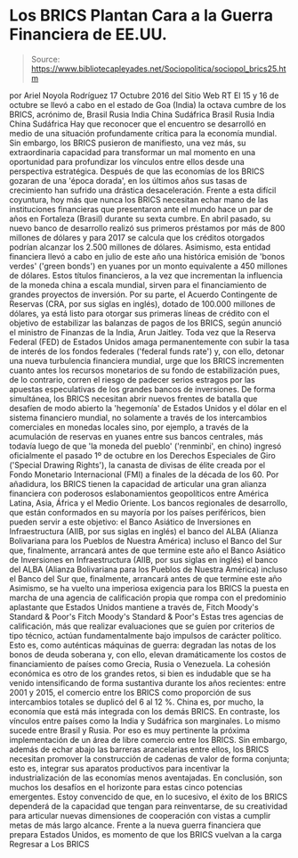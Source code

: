 # Los BRICS Plantan Cara a la Guerra Financiera de EE.UU.

> Source: https://www.bibliotecapleyades.net/Sociopolitica/sociopol_brics25.htm

por Ariel Noyola Rodríguez 17 Octubre 2016 del Sitio Web RT
El 15 y 16 de octubre se llevó a cabo en el estado de Goa (India) la octava cumbre de los BRICS, acrónimo de,
Brasil Rusia India China Sudáfrica
Brasil
Rusia
India
China
Sudáfrica
Hay que reconocer que el encuentro se desarrolló en medio de una situación profundamente crítica para la economía mundial.
Sin embargo, los BRICS pusieron de manifiesto, una vez más, su extraordinaria capacidad para transformar un mal momento en una oportunidad para profundizar los vínculos entre ellos desde una perspectiva estratégica.
Después de que las economías de los BRICS gozaran de una 'época dorada', en los últimos años sus tasas de crecimiento han sufrido una drástica desaceleración.
Frente a esta difícil coyuntura, hoy más que nunca los BRICS necesitan echar mano de las instituciones financieras que presentaron ante el mundo hace un par de años en Fortaleza (Brasil) durante su sexta cumbre.
En abril pasado, su nuevo banco de desarrollo realizó sus primeros préstamos por más de 800 millones de dólares y para 2017 se calcula que los créditos otorgados podrían alcanzar los 2.500 millones de dólares.
Asimismo, esta entidad financiera llevó a cabo en julio de este año una histórica emisión de 'bonos verdes' ('green bonds') en yuanes por un monto equivalente a 450 millones de dólares.
Estos títulos financieros, a la vez que incrementan la influencia de la moneda china a escala mundial, sirven para el financiamiento de grandes proyectos de inversión.
Por su parte, el Acuerdo Contingente de Reservas (CRA, por sus siglas en inglés), dotado de 100.000 millones de dólares, ya está listo para otorgar sus primeras líneas de crédito con el objetivo de estabilizar las balanzas de pagos de los BRICS, según anunció el ministro de Finanzas de la India, Arun Jaitley.
Toda vez que la Reserva Federal (FED) de Estados Unidos amaga permanentemente con subir la tasa de interés de los fondos federales ('federal funds rate') y, con ello, detonar una nueva turbulencia financiera mundial, urge que los BRICS incrementen cuanto antes los recursos monetarios de su fondo de estabilización pues, de lo contrario, corren el riesgo de padecer serios estragos por las apuestas especulativas de los grandes bancos de inversiones.
De forma simultánea, los BRICS necesitan abrir nuevos frentes de batalla que desafíen de modo abierto la 'hegemonía' de Estados Unidos y el dólar en el sistema financiero mundial, no solamente a través de los intercambios comerciales en monedas locales sino, por ejemplo, a través de la acumulación de reservas en yuanes entre sus bancos centrales, más todavía luego de que 'la moneda del pueblo' ('renminbi', en chino) ingresó oficialmente el pasado 1º de octubre en los Derechos Especiales de Giro ('Special Drawing Rights'), la canasta de divisas de élite creada por el Fondo Monetario Internacional (FMI) a finales de la década de los 60.
Por añadidura, los BRICS tienen la capacidad de articular una gran alianza financiera con poderosos eslabonamientos geopolíticos entre América Latina, Asia, África y el Medio Oriente.
Los bancos regionales de desarrollo, que están conformados en su mayoría por los países periféricos, bien pueden servir a este objetivo:
el Banco Asiático de Inversiones en Infraestructura (AIIB, por sus siglas en inglés) el banco del ALBA (Alianza Bolivariana para los Pueblos de Nuestra América) incluso el Banco del Sur que, finalmente, arrancará antes de que termine este año
el Banco Asiático de Inversiones en Infraestructura (AIIB, por sus siglas en inglés)
el banco del ALBA (Alianza Bolivariana para los Pueblos de Nuestra América)
incluso el Banco del Sur que, finalmente, arrancará antes de que termine este año
Asimismo, se ha vuelto una imperiosa exigencia para los BRICS la puesta en marcha de una agencia de calificación propia que rompa con el predominio aplastante que Estados Unidos mantiene a través de,
Fitch Moody's Standard & Poor's
Fitch
Moody's
Standard & Poor's
Estas tres agencias de calificación, más que realizar evaluaciones que se guíen por criterios de tipo técnico, actúan fundamentalmente bajo impulsos de carácter político.
Esto es, como auténticas máquinas de guerra:
degradan las notas de los bonos de deuda soberana y, con ello, elevan dramáticamente los costos de financiamiento de países como Grecia, Rusia o Venezuela.
La cohesión económica es otro de los grandes retos, si bien es indudable que se ha venido intensificando de forma sustantiva durante los años recientes: entre 2001 y 2015, el comercio entre los BRICS como proporción de sus intercambios totales se duplicó del 6 al 12 %.
China es, por mucho, la economía que está más integrada con los demás BRICS. En contraste, los vínculos entre países como la India y Sudáfrica son marginales.
Lo mismo sucede entre Brasil y Rusia. Por eso es muy pertinente la próxima implementación de un área de libre comercio entre los BRICS.
Sin embargo, además de echar abajo las barreras arancelarias entre ellos, los BRICS necesitan promover la construcción de cadenas de valor de forma conjunta; esto es, integrar sus aparatos productivos para incentivar la industrialización de las economías menos aventajadas.
En conclusión, son muchos los desafíos en el horizonte para estas cinco potencias emergentes.
Estoy convencido de que, en lo sucesivo, el éxito de los BRICS dependerá de la capacidad que tengan para reinventarse, de su creatividad para articular nuevas dimensiones de cooperación con vistas a cumplir metas de más largo alcance.
Frente a la nueva guerra financiera que prepara Estados Unidos, es momento de que los BRICS vuelvan a la carga
Regresar a Los BRICS
